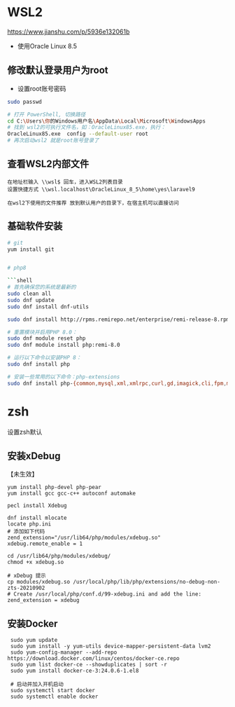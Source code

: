 # WSL2 

https://www.jianshu.com/p/5936e132061b

* 使用Oracle Linux 8.5

## 修改默认登录用户为root

* 设置root账号密码

```sh
sudo passwd 


```

```sh
# 打开 PowerShell, 切换路径
cd C:\Users\你的Windows用户名\AppData\Local\Microsoft\WindowsApps
# 找到 wsl2的可执行文件名，如：OracleLinux85.exe，执行：
OracleLinux85.exe  config --default-user root
# 再次启动wsl2 就是root账号登录了
```

## 查看WSL2内部文件

    在地址栏输入 \\wsl$ 回车，进入WSL2列表目录
    设置快捷方式 \\wsl.localhost\OracleLinux_8_5\home\yes\laravel9

```tip
在wsl2下使用的文件推荐 放到默认用户的目录下，在宿主机可以直接访问
```

## 基础软件安装

```sh
# git
yum install git


# php8

```shell
# 首先确保您的系统是最新的
sudo clean all
sudo dnf update
sudo dnf install dnf-utils

sudo dnf install http://rpms.remirepo.net/enterprise/remi-release-8.rpm

# 重置模块并启用PHP 8.0：
sudo dnf module reset php
sudo dnf module install php:remi-8.0

# 运行以下命令以安装PHP 8：
sudo dnf install php

# 安装一些常用的以下命令：php-extensions
sudo dnf install php-{common,mysql,xml,xmlrpc,curl,gd,imagick,cli,fpm,mbstring,opcache,zip}
```

# zsh

设置zsh默认

## 安装xDebug

【未生效】

```shell
yum install php-devel php-pear
yum install gcc gcc-c++ autoconf automake

pecl install Xdebug

dnf install mlocate
locate php.ini
# 添加如下代码
zend_extension="/usr/lib64/php/modules/xdebug.so"
xdebug.remote_enable = 1

cd /usr/lib64/php/modules/xdebug/
chmod +x xdebug.so

# xDebug 提示
cp modules/xdebug.so /usr/local/php/lib/php/extensions/no-debug-non-zts-20210902
# Create /usr/local/php/conf.d/99-xdebug.ini and add the line:
zend_extension = xdebug
```

## 安装Docker

```shell
 sudo yum update
 sudo yum install -y yum-utils device-mapper-persistent-data lvm2
 sudo yum-config-manager --add-repo https://download.docker.com/linux/centos/docker-ce.repo
 sudo yum list docker-ce --showduplicates | sort -r
 sudo yum install docker-ce-3:24.0.6-1.el8
 
 # 启动并加入开机启动
 sudo systemctl start docker
 sudo systemctl enable docker
```